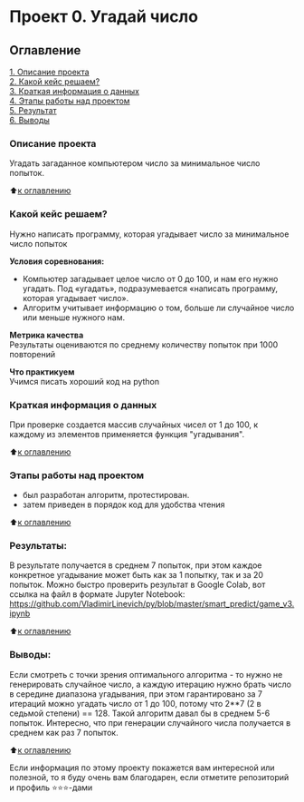 # Проект 0. Угадай число

## Оглавление  
[1. Описание проекта](README.md#Описание-проекта)  
[2. Какой кейс решаем?](README.md#Какой-кейс-решаем)  
[3. Краткая информация о данных](README.md#Краткая-информация-о-данных)  
[4. Этапы работы над проектом](README.md#Этапы-работы-над-проектом)  
[5. Результат](README.md#Результат)    
[6. Выводы](README.md#Выводы) 

### Описание проекта    
Угадать загаданное компьютером число за минимальное число попыток.

:arrow_up:[к оглавлению](README.md#Оглавление)


### Какой кейс решаем?    
Нужно написать программу, которая угадывает число за минимальное число попыток

**Условия соревнования:**  
- Компьютер загадывает целое число от 0 до 100, и нам его нужно угадать. Под «угадать», подразумевается «написать программу, которая угадывает число».
- Алгоритм учитывает информацию о том, больше ли случайное число или меньше нужного нам.

**Метрика качества**     
Результаты оцениваются по среднему количеству попыток при 1000 повторений

**Что практикуем**     
Учимся писать хороший код на python


### Краткая информация о данных
При проверке создается массив случайных чисел от 1 до 100, к каждому из элементов применяется функция "угадывания".
  
:arrow_up:[к оглавлению](README.md#Оглавление)


### Этапы работы над проектом  
- был разработан алгоритм, протестирован.
- затем приведен в порядок код для удобства чтения

:arrow_up:[к оглавлению](README.md#Оглавление)


### Результаты:  
В результате получается в среднем 7 попыток, при этом каждое конкретное угадывание может быть как за 1 попытку, так и за 20 попыток.
Можно быстро проверить результат в Google Colab, вот ссылка на файл в формате Jupyter Notebook:
https://github.com/VladimirLinevich/py/blob/master/smart_predict/game_v3.ipynb

:arrow_up:[к оглавлению](README.md#Оглавление)


### Выводы:  
Если смотреть с точки зрения оптимального алгоритма - то нужно не генерировать случайное число, а каждую итерацию нужно брать число в середине диапазона угадывания, при этом гарантировано за 7 итераций можно угадать число от 1 до 100, потому что 2**7 (2 в седьмой степени) == 128. Такой алгоритм давал бы в среднем 5-6 попыток.
Интересно, что при генерации случайного числа получается в среднем как раз 7 попыток.  

:arrow_up:[к оглавлению](README.md#Оглавление)


Если информация по этому проекту покажется вам интересной или полезной, то я буду очень вам благодарен, если отметите репозиторий и профиль ⭐️⭐️⭐️-дами